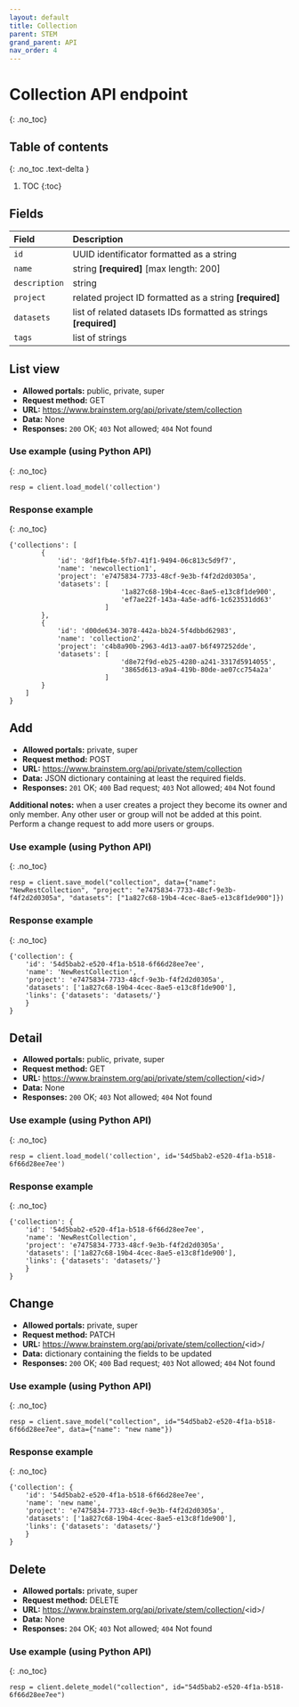 ```yaml
---
layout: default
title: Collection
parent: STEM
grand_parent: API
nav_order: 4
---
```


# Collection API endpoint
{: .no_toc}

## Table of contents
{: .no_toc .text-delta }

1. TOC
{:toc}

## Fields

| Field        | Description  |
|:-------------|:-------------|
| `id` | UUID identificator formatted as a string |
| `name` | string **[required]** [max length: 200]|
| `description` | string |
| `project` | related project ID formatted as a string **[required]** |
| `datasets` | list of related datasets IDs formatted as strings **[required]** |
| `tags` | list of strings |

## List view
- **Allowed portals:** public, private, super
- **Request method:** GET
- **URL:** https://www.brainstem.org/api/private/stem/collection
- **Data:** None
- **Responses:** `200` OK; `403` Not allowed; `404` Not found

### Use example (using Python API)
{: .no_toc}

```
resp = client.load_model('collection')
```

### Response example
{: .no_toc}

```
{'collections': [
        {
            'id': '8df1fb4e-5fb7-41f1-9494-06c813c5d9f7',
            'name': 'newcollection1',
            'project': 'e7475834-7733-48cf-9e3b-f4f2d2d0305a',
            'datasets': [
                            '1a827c68-19b4-4cec-8ae5-e13c8f1de900',
                            'ef7ae22f-143a-4a5e-adf6-1c623531dd63'
                        ]
        },
        {
            'id': 'd00de634-3078-442a-bb24-5f4dbbd62983',
            'name': 'collection2',
            'project': 'c4b8a90b-2963-4d13-aa07-b6f497252dde',
            'datasets': [
                            'd8e72f9d-eb25-4280-a241-3317d5914055',
                            '3865d613-a9a4-419b-80de-ae07cc754a2a'
                        ]
        }
    ]
}
```


## Add
- **Allowed portals:** private, super
- **Request method:** POST
- **URL:** https://www.brainstem.org/api/private/stem/collection
- **Data:** JSON dictionary containing at least the required fields.
- **Responses:** `201` OK; `400` Bad request; `403` Not allowed; `404` Not found

**Additional notes:** when a user creates a project they become its owner and only member. Any other user or group will not be added at this point. Perform a change request to add more users or groups.

### Use example (using Python API)
{: .no_toc}

```
resp = client.save_model("collection", data={"name": "NewRestCollection", "project": "e7475834-7733-48cf-9e3b-f4f2d2d0305a", "datasets": ["1a827c68-19b4-4cec-8ae5-e13c8f1de900"]})
```

### Response example
{: .no_toc}

```
{'collection': {
    'id': '54d5bab2-e520-4f1a-b518-6f66d28ee7ee',
    'name': 'NewRestCollection',
    'project': 'e7475834-7733-48cf-9e3b-f4f2d2d0305a',
    'datasets': ['1a827c68-19b4-4cec-8ae5-e13c8f1de900'],
    'links': {'datasets': 'datasets/'}
    }
}
```



## Detail
- **Allowed portals:** public, private, super
- **Request method:** GET
- **URL:** https://www.brainstem.org/api/private/stem/collection/<id\>/
- **Data:** None
- **Responses:** `200` OK; `403` Not allowed; `404` Not found

### Use example (using Python API)
{: .no_toc}

```
resp = client.load_model('collection', id='54d5bab2-e520-4f1a-b518-6f66d28ee7ee')
```

### Response example
{: .no_toc}

```
{'collection': {
    'id': '54d5bab2-e520-4f1a-b518-6f66d28ee7ee',
    'name': 'NewRestCollection',
    'project': 'e7475834-7733-48cf-9e3b-f4f2d2d0305a',
    'datasets': ['1a827c68-19b4-4cec-8ae5-e13c8f1de900'],
    'links': {'datasets': 'datasets/'}
    }
}
```


## Change
- **Allowed portals:** private, super
- **Request method:** PATCH
- **URL:** https://www.brainstem.org/api/private/stem/collection/<id\>/
- **Data:** dictionary containing the fields to be updated
- **Responses:** `200` OK; `400` Bad request; `403` Not allowed; `404` Not found


### Use example (using Python API)
{: .no_toc}

```
resp = client.save_model("collection", id="54d5bab2-e520-4f1a-b518-6f66d28ee7ee", data={"name": "new name"})
```

### Response example
{: .no_toc}

```
{'collection': {
    'id': '54d5bab2-e520-4f1a-b518-6f66d28ee7ee',
    'name': 'new name',
    'project': 'e7475834-7733-48cf-9e3b-f4f2d2d0305a',
    'datasets': ['1a827c68-19b4-4cec-8ae5-e13c8f1de900'],
    'links': {'datasets': 'datasets/'}
    }
}
```


## Delete
- **Allowed portals:** private, super
- **Request method:** DELETE
- **URL:** https://www.brainstem.org/api/private/stem/collection/<id\>/
- **Data:** None
- **Responses:** `204` OK; `403` Not allowed; `404` Not found


### Use example (using Python API)
{: .no_toc}

```
resp = client.delete_model("collection", id="54d5bab2-e520-4f1a-b518-6f66d28ee7ee")
```

